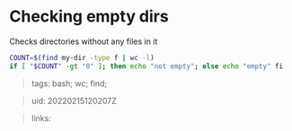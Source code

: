 # Checking empty dirs

Checks directories without any files in it
```bash
COUNT=$(find my-dir -type f | wc -l)
if [ "$COUNT" -gt "0" ]; then echo "not empty"; else echo "empty" fi
```

> tags: bash; wc; find;

> uid: 20220215120207Z

> links: 


